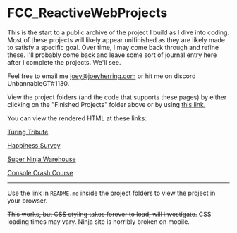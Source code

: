 # FCC_ReactiveWebProjects
This is the start to a public archive of the project I build as I dive into coding.
Most of these projects will likely appear unifinished as they are likely made to satisfy a specific goal.
Over time, I may come back through and refine these.
I'll probably come back and leave some sort of journal entry here after I complete the projects.
We'll see.

Feel free to email me joey@joeyherring.com or hit me on discord UnbannableGT#1130.

View the project folders (and the code that supports these pages) by either clicking on the "Finished Projects" folder above or by using [this link.](https://github.com/UnbannableGT/FCC_ReactiveWebProjects/tree/main/FinishedProjects)

You can view the rendered HTML at these links:

[Turing Tribute](https://htmlpreview.github.io/?https://github.com/UnbannableGT/FCC_ReactiveWebProjects/blob/main/FinishedProjects/TuringTribute/turingTribute.html)

[Happiness Survey](https://htmlpreview.github.io/?https://github.com/UnbannableGT/FCC_ReactiveWebProjects/blob/main/FinishedProjects/HappinessSurvey.html)

[Super Ninja Warehouse](https://htmlpreview.github.io/?https://github.com/UnbannableGT/FCC_ReactiveWebProjects/blob/main/FinishedProjects/SuperNinjaWarehouse/superNinjaWarehouse.html)

[Console Crash Course](https://htmlpreview.github.io/UnbannableGT/FCC_ReactiveWebProjects/blob/main/ConsoleCrashCourse/consoleCrashCourse.html)

---

Use the link in `README.md` inside the project folders to view the project in your browser.

~~This works, but CSS styling takes forever to load, will investigate.~~
CSS loading times may vary. Ninja site is horribly broken on mobile.